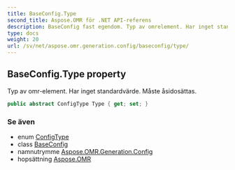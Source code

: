 ```yaml
---
title: BaseConfig.Type
second_title: Aspose.OMR för .NET API-referens
description: BaseConfig fast egendom. Typ av omrelement. Har inget standardvärde. Måste åsidosättas.
type: docs
weight: 20
url: /sv/net/aspose.omr.generation.config/baseconfig/type/
---
```

## BaseConfig.Type property

Typ av omr-element. Har inget standardvärde. Måste åsidosättas.

```csharp
public abstract ConfigType Type { get; set; }
```

### Se även

* enum [ConfigType](../../../aspose.omr.generation.config.enums/configtype/)
* class [BaseConfig](../)
* namnutrymme [Aspose.OMR.Generation.Config](../../baseconfig/)
* hopsättning [Aspose.OMR](../../../)



